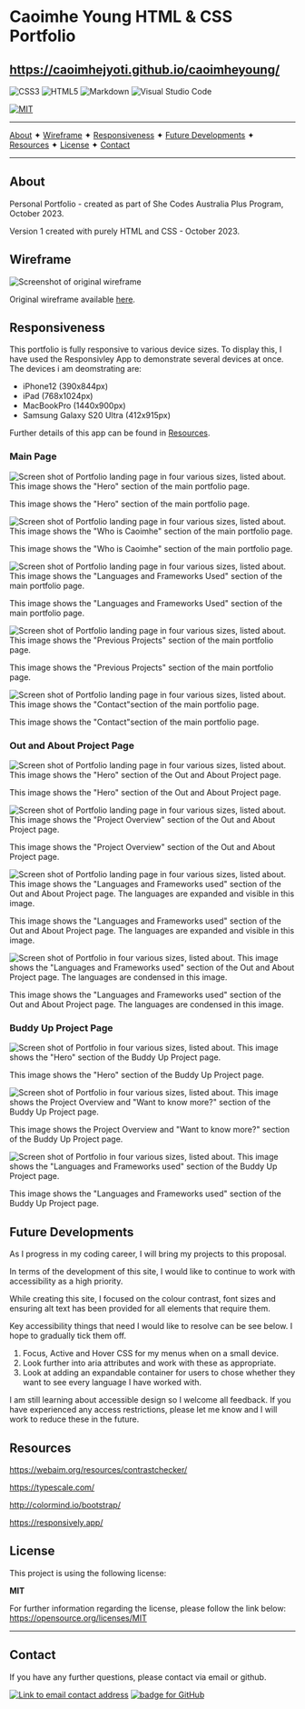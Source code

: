 # Caoimhe Young HTML & CSS Portfolio

## https://caoimhejyoti.github.io/caoimheyoung/

![CSS3](https://img.shields.io/badge/css3-%231572B6.svg?style=for-the-badge&logo=css3&logoColor=white) ![HTML5](https://img.shields.io/badge/html5-%23E34F26.svg?style=for-the-badge&logo=html5&logoColor=white) ![Markdown](https://img.shields.io/badge/markdown-%23000000.svg?style=for-the-badge&logo=markdown&logoColor=white) ![Visual Studio Code](https://img.shields.io/badge/Visual%20Studio%20Code-0078d7.svg?style=for-the-badge&logo=visual-studio-code&logoColor=white)

[![MIT](https://img.shields.io/badge/License-MIT-yellow?style=for-the-badge)](https://opensource.org/licenses/MIT)

---

[About](#about) ✦ [Wireframe](#wireframe) ✦ [Responsiveness](#responsiveness) ✦ [Future Developments](#future-developments) ✦ [Resources](#resources) ✦ [License](#license) ✦ [Contact](#contact)

---

## About

Personal Portfolio - created as part of She Codes Australia Plus Program, October 2023.

Version 1 created with purely HTML and CSS - October 2023.

## Wireframe

![Screenshot of original wireframe](assets/images/readme/wireframe_screenshot.png)

Original wireframe available [here](https://caoimhejyoti.github.io/caoimheyoung/assets/images/readme/portfolio_wireframe.pdf).

## Responsiveness

This portfolio is fully responsive to various device sizes.
To display this, I have used the Responsivley App to demonstrate several devices at once. The devices i am deomstrating are:

- iPhone12 (390x844px)
- iPad (768x1024px)
- MacBookPro (1440x900px)
- Samsung Galaxy S20 Ultra (412x915px)

Further details of this app can be found in [Resources](#resources).

### Main Page

![Screen shot of Portfolio landing page in four various sizes, listed about. This image shows the "Hero" section of the main portfolio page.](assets/images/readme/responsive-screenshots/portfolio-landing.png)

This image shows the "Hero" section of the main portfolio page.

![Screen shot of Portfolio landing page in four various sizes, listed about. This image shows the "Who is Caoimhe" section of the main portfolio page. ](assets/images/readme/responsive-screenshots/portfolio-about.png)

This image shows the "Who is Caoimhe" section of the main portfolio page.

![Screen shot of Portfolio landing page in four various sizes, listed about. This image shows the "Languages and Frameworks Used" section of the main portfolio page. ](assets/images/readme/responsive-screenshots/portfolio-langs.png)

This image shows the "Languages and Frameworks Used" section of the main portfolio page.

![Screen shot of Portfolio landing page in four various sizes, listed about. This image shows the "Previous Projects" section of the main portfolio page. ](assets/images/readme/responsive-screenshots/portfolio-projects.png)

This image shows the "Previous Projects" section of the main portfolio page.

![Screen shot of Portfolio landing page in four various sizes, listed about. This image shows the "Contact"section of the main portfolio page. ](assets/images/readme/responsive-screenshots/portfolio-contact.png)

This image shows the "Contact"section of the main portfolio page.

### Out and About Project Page

![Screen shot of Portfolio landing page in four various sizes, listed about. This image shows the "Hero" section of the Out and About Project page. ](assets/images/readme/responsive-screenshots/portfolio-out-and-about-landing.png)

This image shows the "Hero" section of the Out and About Project page.

![Screen shot of Portfolio landing page in four various sizes, listed about. This image shows the "Project Overview" section of the Out and About Project page.](assets/images/readme/responsive-screenshots/portfolio-out-and-about-overview.png)

This image shows the "Project Overview" section of the Out and About Project page.

![Screen shot of Portfolio landing page in four various sizes, listed about. This image shows the "Languages and Frameworks used" section of the Out and About Project page. The languages are expanded and visible in this image.](assets/images/readme/responsive-screenshots/portfolio-out-and-about-langs-expanded.png)

This image shows the "Languages and Frameworks used" section of the Out and About Project page. The languages are expanded and visible in this image.

![Screen shot of Portfolio in four various sizes, listed about. This image shows the "Languages and Frameworks used" section of the Out and About Project page. The languages are condensed in this image.](assets/images/readme/responsive-screenshots/portfolio-out-and-about-seemore.png)

This image shows the "Languages and Frameworks used" section of the Out and About Project page. The languages are condensed in this image.

### Buddy Up Project Page

![Screen shot of Portfolio in four various sizes, listed about. This image shows the "Hero" section of the Buddy Up Project page. ](assets/images/readme/responsive-screenshots/portfolio-buddy-up-landing.png)

This image shows the "Hero" section of the Buddy Up Project page.

![Screen shot of Portfolio in four various sizes, listed about. This image shows the Project Overview and "Want to know more?" section of the Buddy Up Project page. ](assets/images/readme/responsive-screenshots/portfolio-buddy-up-overview.png)

This image shows the Project Overview and "Want to know more?" section of the Buddy Up Project page.

![Screen shot of Portfolio in four various sizes, listed about. This image shows the "Languages and Frameworks used" section of the Buddy Up Project page.](assets/images/readme/responsive-screenshots/portfolio-buddy-up-seemore.png)

This image shows the "Languages and Frameworks used" section of the Buddy Up Project page.

## Future Developments

As I progress in my coding career, I will bring my projects to this proposal.

In terms of the development of this site, I would like to continue to work with accessibility as a high priority.

While creating this site, I focused on the colour contrast, font sizes and ensuring alt text has been provided for all elements that require them.

Key accessibility things that need I would like to resolve can be see below. I hope to gradually tick them off.

1. Focus, Active and Hover CSS for my menus when on a small device.
2. Look further into aria attributes and work with these as appropriate.
3. Look at adding an expandable container for users to chose whether they want to see every language I have worked with.

I am still learning about accessible design so I welcome all feedback. If you have experienced any access restrictions, please let me know and I will work to reduce these in the future.

## Resources

https://webaim.org/resources/contrastchecker/

https://typescale.com/

http://colormind.io/bootstrap/

https://responsively.app/

## License

This project is using the following license:

**MIT**

For further information regarding the license, please follow the link below:
https://opensource.org/licenses/MIT

---

## Contact

If you have any further questions, please contact via email or github.

<a href="mailto:caoimhejyoti@gmail.com"><img alt="Link to email contact address" src="https://img.shields.io/badge/email-D14836?style=for-the-badge" target="_blank" /></a> <a href="https://github.com/caoimhejyoti"><img alt="badge for GitHub" src="https://img.shields.io/badge/github-%23121011.svg?style=for-the-badge&logo=github&logoColor=white" target="_blank" /></a>
